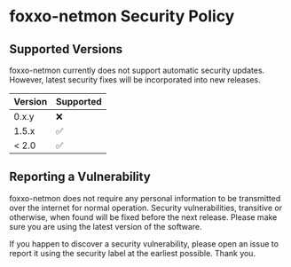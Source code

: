 # foxxo-netmon Security Policy

## Supported Versions

foxxo-netmon currently does not support automatic security updates. However, latest security fixes will be incorporated into new releases.

| Version | Supported          |
| ------- | ------------------ |
| 0.x.y   | :x: |
| 1.5.x   | :white_check_mark:                |
| < 2.0   | :white_check_mark: |

## Reporting a Vulnerability

foxxo-netmon does not require any personal information to be transmitted over the internet for normal operation. Security vulnerabilities, transitive or otherwise,  when found will be fixed before the next release. Please make sure you are using the latest version of the software. 

If you happen to discover a security vulnerability, please open an issue to report it using the security label at the earliest possible. 
Thank you. 
